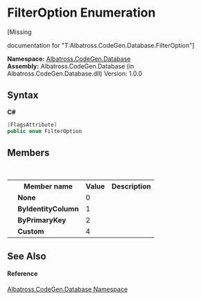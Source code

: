 # FilterOption Enumeration
 

\[Missing <summary> documentation for "T:Albatross.CodeGen.Database.FilterOption"\]

**Namespace:**&nbsp;<a href="bdf46154-2f7c-d3c3-6413-8c6484d341a9">Albatross.CodeGen.Database</a><br />**Assembly:**&nbsp;Albatross.CodeGen.Database (in Albatross.CodeGen.Database.dll) Version: 1.0.0

## Syntax

**C#**<br />
``` C#
[FlagsAttribute]
public enum FilterOption
```


## Members
&nbsp;<table><tr><th></th><th>Member name</th><th>Value</th><th>Description</th></tr><tr><td /><td target="F:Albatross.CodeGen.Database.FilterOption.None">**None**</td><td>0</td><td /></tr><tr><td /><td target="F:Albatross.CodeGen.Database.FilterOption.ByIdentityColumn">**ByIdentityColumn**</td><td>1</td><td /></tr><tr><td /><td target="F:Albatross.CodeGen.Database.FilterOption.ByPrimaryKey">**ByPrimaryKey**</td><td>2</td><td /></tr><tr><td /><td target="F:Albatross.CodeGen.Database.FilterOption.Custom">**Custom**</td><td>4</td><td /></tr></table>

## See Also


#### Reference
<a href="bdf46154-2f7c-d3c3-6413-8c6484d341a9">Albatross.CodeGen.Database Namespace</a><br />